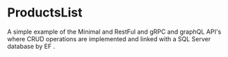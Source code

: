 # ProductsList
A simple example of the Minimal and RestFul and gRPC and graphQL API's where CRUD operations are implemented and linked with a SQL Server database by EF .
